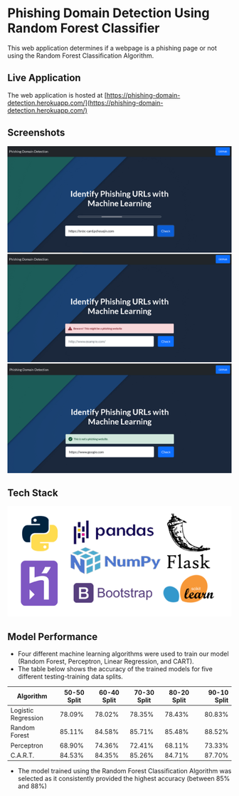 # Phishing Domain Detection Using Random Forest Classifier

This web application determines if a webpage is a phishing page or not using the Random Forest Classification Algorithm. 

## Live Application
The web application is hosted at [https://phishing-domain-detection.herokuapp.com/](https://phishing-domain-detection.herokuapp.com/)

## Screenshots
![Landing Page](https://github.com/abdulalikhan/Phishing-Domain-Detection/blob/main/1.png?raw=true)
![Detected a Phishing Page](https://github.com/abdulalikhan/Phishing-Domain-Detection/blob/main/2.png?raw=true)
![Detected a Safe Page](https://github.com/abdulalikhan/Phishing-Domain-Detection/blob/main/3.png?raw=true)

## Tech Stack
![Tech Stack](https://github.com/abdulalikhan/Phishing-Domain-Detection/blob/main/stack.png?raw=true)

## Model Performance

- Four different machine learning algorithms were used to train our model (Random Forest, Perceptron, Linear Regression, and CART).
- The table below shows the accuracy of the trained models for five different testing-training data splits.

| Algorithm                 | 50-50 Split  | 60-40 Split  | 70-30 Split  | 80-20 Split  | 90-10 Split  |
| ------------------------- | ------------ | ------------ | ------------ | ------------ | ------------:|
| Logistic Regression       | 78.09%       | 78.02%       | 78.35%       | 78.43%       | 80.83%       |
| Random Forest             | 85.11%       | 84.58%       | 85.71%       | 85.48%       | 88.52%       |
| Perceptron                | 68.90%       | 74.36%       | 72.41%       | 68.11%       | 73.33%       |
| C.A.R.T.                  | 84.53%       | 84.35%       | 85.26%       | 84.71%       | 87.70%       |

- The model trained using the Random Forest Classification Algorithm was selected as it consistently provided the highest accuracy (between 85% and 88%)
